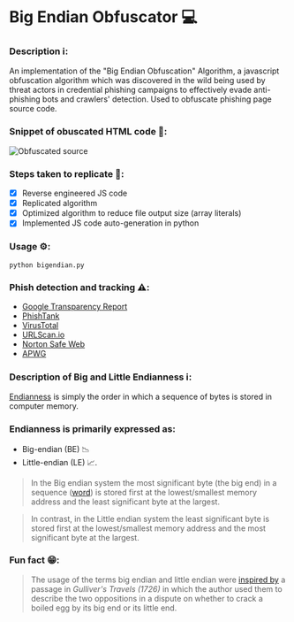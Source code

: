 # Big Endian Obfuscator 💻

### Description ℹ️:
 An implementation of the "Big Endian Obfuscation" Algorithm, a javascript obfuscation algorithm which was discovered in the wild being used by threat actors in credential phishing campaigns to effectively evade anti-phishing bots and crawlers' detection.
 Used to obfuscate phishing page source code.
 
### Snippet of obuscated HTML code 📃:

![Obfuscated source](https://i.imgur.com/ePHL00v.png)

### Steps taken to replicate 📝:

- [X] Reverse engineered JS code
- [X] Replicated algorithm
- [X] Optimized algorithm to reduce file output size (array literals)
- [X] Implemented JS code auto-generation in python

### Usage ⚙️:

```
python bigendian.py
```

### Phish detection and tracking ⚠️:

- [Google Transparency Report](https://transparencyreport.google.com/safe-browsing/search)
- [PhishTank](https://www.phishtank.com)
- [VirusTotal](https://www.virustotal.com)
- [URLScan.io](https://urlscan.io)
- [Norton Safe Web](https://safeweb.norton.com)
- [APWG](https://antiphishing.org/reportphishing/)
  


### Description of Big and Little Endianness ℹ️: 

[Endianness](https://en.wikipedia.org/wiki/Endianness) is simply the order in which a sequence of bytes is stored in computer memory.


### Endianness is primarily expressed as:

- Big-endian (BE) 📉
- Little-endian (LE) 📈.


> In the Big endian system the most significant byte (the big end) in a sequence ([word](https://en.wikipedia.org/wiki/Word_(computer_architecture))) is stored first at the lowest/smallest memory address and the least significant byte at the largest.

> In contrast, in the Little endian system the least significant byte is stored first at the lowest/smallest memory address and the most significant byte at the largest.


### Fun fact 😁:

> The usage of the terms big endian and little endian were [inspired by](https://www.ling.upenn.edu/courses/Spring_2003/ling538/Lecnotes/ADfn1.htm) a passage in *Gulliver's Travels (1726)* in which the author used them to describe the two oppositions in a dispute on whether to crack a boiled egg by its big end or its little end.

